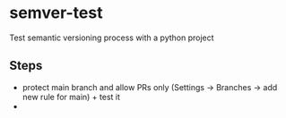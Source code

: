 # semver-test
Test semantic versioning process with a python project


## Steps

* protect main branch and allow PRs only (Settings -> Branches -> add new rule for main) + test it
* 